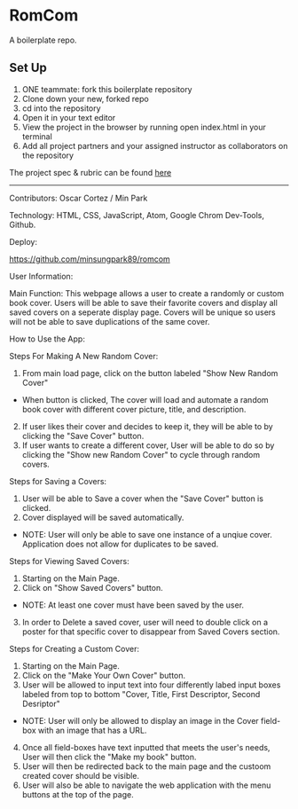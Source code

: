 # RomCom

A boilerplate repo. 

## Set Up
1. ONE teammate: fork this boilerplate repository 
2. Clone down your new, forked repo
3. cd into the repository
4. Open it in your text editor
5. View the project in the browser by running open index.html in your terminal
6. Add all project partners and your assigned instructor as collaborators on the repository

The project spec & rubric can be found [here](https://frontend.turing.io/projects/module-1/romcom-pair.html)
___________________________________________________________________________________________________________________

Contributors: Oscar Cortez / Min Park

Technology: HTML, CSS, JavaScript, Atom, Google Chrom Dev-Tools, Github.

Deploy:

https://github.com/minsungpark89/romcom

User Information: 

Main Function: This webpage allows a user to create a randomly or custom book cover. Users will be able to save their favorite covers and display all saved covers on a seperate display page. Covers will be unique so users will not be able to save duplications of the same cover.

How to Use the App:

Steps For Making A New Random Cover:
1. From main load page, click on the button labeled "Show New Random Cover"
- When button is clicked, The cover will load and automate a random book cover with different cover picture, title, and description.
2. If user likes their cover and decides to keep it, they will be able to by clicking the "Save Cover" button.
3. If user wants to create a different cover, User will be able to do so by clicking the "Show new Random Cover" to cycle through random covers.

Steps for Saving a Covers:
1. User will be able to Save a cover when the "Save Cover" button is clicked.
2. Cover displayed will be saved automatically.
  - NOTE: User will only be able to save one instance of a unqiue cover.  Application does not allow for duplicates to be saved.

Steps for Viewing Saved Covers:
1. Starting on the Main Page.
2. Click on "Show Saved Covers" button.
  - NOTE: At least one cover must have been saved by the user.
3. In order to Delete a saved cover, user will need to double click on a poster for that specific cover to disappear from Saved Covers section.

Steps for Creating a Custom Cover:
1. Starting on the Main Page.
2. Click on the "Make Your Own Cover" button.
3. User will be allowed to input text into four differently labed input boxes labeled from top to bottom "Cover, Title, First Descriptor, Second Desriptor"
  - NOTE: User will only be allowed to display an image in the Cover field-box with an image that has a       URL.
4. Once all field-boxes have text inputted that meets the user's needs, User will then click the "Make my book" button.
5. User will then be redirected back to the main page and the custoom created cover should be visible.
6. User will also be able to navigate the web application with the menu buttons at the top of the page.
